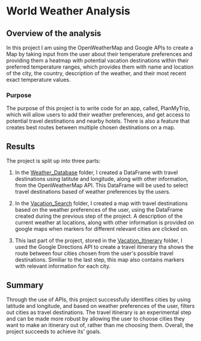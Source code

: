 # World Weather Analysis

## Overview of the analysis

In this project I am using the OpenWeatherMap and Google APIs to create a Map by taking input from the user about their temperature preferences and providing them a heatmap with potential vacation destinations within their preferred temperature ranges, which provides them with name and location of the city, the country, description of the weather, and their most recent exact temperature values.

### Purpose

The purpose of this project is to write code for an app, called, PlanMyTrip, which will allow users to add their weather preferences, and get access to potential travel destinations and nearby hotels. There is also a feature that creates best routes between multiple chosen destinations on a map.

## Results

The project is split up into three parts:

1. In the [Weather_Database](https://github.com/Zarif601/World_Weather_Analysis/tree/main/Weather_Database) folder, I created a DataFrame with travel destinations using latitute and longitude, along with other information, from the OpenWeatherMap API. This DataFrame will be used to select travel destinations based of weather preferences by the users.

2. In the [Vacation_Search](https://github.com/Zarif601/World_Weather_Analysis/tree/main/Vacation_Search) folder, I created a map with travel destinations based on the weather preferences of the user, using the DataFrame created during the previous step of the project. A description of the current weather at locations, along with other information is provided on google maps when markers for different relevant cities are clicked on.

3. This last part of the project, stored in the [Vacation_Itinerary](https://github.com/Zarif601/World_Weather_Analysis/tree/main/Vacation_Itinerary) folder, I used the Google Directions API to create a travel itinerary tha shows the route between four cities chosen from the user's possible travel destinations. Similiar to the last step, this map also contains markers with relevant information for each city.

## Summary

Through the use of APIs, this project successfully identifies cities by using latitude and longitude, and based on weather preferences of the user, filters out cities as travel destinations. The travel itinerary is an experimental step and can be made more robust by allowing the user to choose cities they want to make an itinerary out of, rather than me choosing them. Overall, the project succeeds to achieve its' goals.
